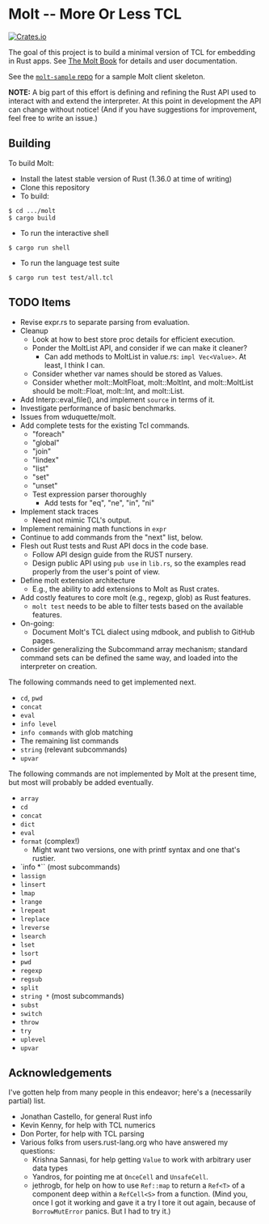 # Molt -- More Or Less TCL

[![Crates.io](https://img.shields.io/crates/v/molt.svg)](https://crates.io/crates/molt)

The goal of this project is to build a minimal version of TCL for embedding in Rust
apps.  See [The Molt Book](https://wduquette.github.io/molt) for details
and user documentation.

See the [`molt-sample` repo](https://github.com/wduquette/molt-sample) for a sample Molt client
skeleton.

**NOTE:** A big part of this effort is defining and refining the Rust API used to
interact with and extend the interpreter.  At this point in development the API
can change without notice!  (And if you have suggestions for improvement, feel
free to write an issue.)

## Building

To build Molt:

*   Install the latest stable version of Rust (1.36.0 at time of writing)
*   Clone this repository
*   To build:

```
$ cd .../molt
$ cargo build
```

* To run the interactive shell

```
$ cargo run shell
```

* To run the language test suite

```
$ cargo run test test/all.tcl
```

## TODO Items

*   Revise expr.rs to separate parsing from evaluation.
*   Cleanup
    *   Look at how to best store proc details for efficient execution.
    *   Ponder the MoltList API, and consider if we can make it cleaner?
        *   Can add methods to MoltList in value.rs: `impl Vec<Value>`.  At least, I think
            I can.
    *   Consider whether var names should be stored as Values.
    *   Consider whether molt::MoltFloat, molt::MoltInt, and molt::MoltList should be
        molt::Float, molt::Int, and molt::List.
*   Add Interp::eval_file(), and implement `source` in terms of it.
*   Investigate performance of basic benchmarks.
*   Issues from wduquette/molt.
*   Add complete tests for the existing Tcl commands.
    *   "foreach"
    *   "global"
    *   "join"
    *   "lindex"
    *   "list"
    *   "set"
    *   "unset"
    *   Test expression parser thoroughly
        * Add tests for "eq", "ne", "in", "ni"
* Implement stack traces
  * Need not mimic TCL's output.
* Implement remaining math functions in `expr`
* Continue to add commands from the "next" list, below.
* Flesh out Rust tests and Rust API docs in the code base.
  * Follow API design guide from the RUST nursery.
  * Design public API using `pub use` in `lib.rs`, so the examples read
    properly from the user's point of view.
* Define molt extension architecture
  * E.g., the ability to add extensions to Molt as Rust crates.
* Add costly features to core molt (e.g., regexp, glob) as Rust features.
  * `molt test` needs to be able to filter tests based on the available
    features.
* On-going:
    * Document Molt's TCL dialect using mdbook, and publish to GitHub pages.
* Consider generalizing the Subcommand array mechanism; standard command sets
  can be defined the same way, and loaded into the interpreter on creation.

The following commands need to get implemented next.

* `cd`, `pwd`
* `concat`
* `eval`
* `info level`
* `info commands` with glob matching
* The remaining list commands
* `string` (relevant subcommands)
* `upvar`

The following commands are not implemented by Molt at the present time,
but most will probably be added eventually.

* `array`
* `cd`
* `concat`
* `dict`
* `eval`
* `format` (complex!)
  * Might want two versions, one with printf syntax and one that's rustier.
* `info *`` (most subcommands)
* `lassign`
* `linsert`
* `lmap`
* `lrange`
* `lrepeat`
* `lreplace`
* `lreverse`
* `lsearch`
* `lset`
* `lsort`
* `pwd`
* `regexp`
* `regsub`
* `split`
* `string *` (most subcommands)
* `subst`
* `switch`
* `throw`
* `try`
* `uplevel`
* `upvar`

## Acknowledgements

I've gotten help from many people in this endeavor; here's a (necessarily partial) list.

* Jonathan Castello, for general Rust info
* Kevin Kenny, for help with TCL numerics
* Don Porter, for help with TCL parsing
* Various folks from users.rust-lang.org who have answered my questions:
    * Krishna Sannasi, for help getting `Value` to work with arbitrary user data types
    * Yandros, for pointing me at `OnceCell` and `UnsafeCell`.
    * jethrogb, for help on how to use `Ref::map` to return a `Ref<T>` of a component deep within
      a `RefCell<S>` from a function.  (Mind you, once I got it working and gave it a try I
      tore it out again, because of `BorrowMutError` panics.  But I had to try it.)
